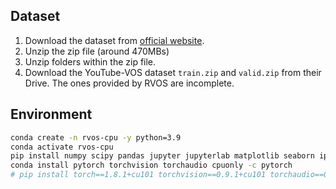 ## Dataset

1. Download the dataset from [official website](https://youtube-vos.org/dataset/rvos/).
2. Unzip the zip file (around 470MBs)
3. Unzip folders within the zip file.
4. Download the YouTube-VOS dataset `train.zip` and `valid.zip` from their Drive. The ones provided by RVOS are incomplete.


## Environment

```bash
conda create -n rvos-cpu -y python=3.9
conda activate rvos-cpu
pip install numpy scipy pandas jupyter jupyterlab matplotlib seaborn ipdb repackage natsort gpustat joblib tqdm
conda install pytorch torchvision torchaudio cpuonly -c pytorch
# pip install torch==1.8.1+cu101 torchvision==0.9.1+cu101 torchaudio==0.8.1 -f https://download.pytorch.org/whl/torch_stable.html
```